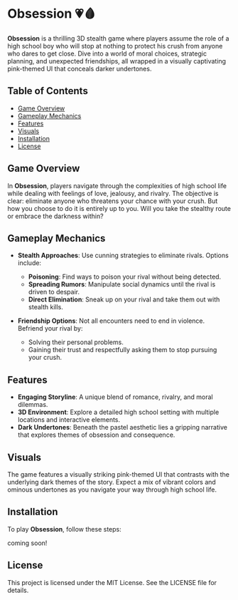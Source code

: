 # Obsession 💗🩸

**Obsession** is a thrilling 3D stealth game where players assume the role of a high school boy who will stop at nothing to protect his crush from anyone who dares to get close. Dive into a world of moral choices, strategic planning, and unexpected friendships, all wrapped in a visually captivating pink-themed UI that conceals darker undertones.

## Table of Contents
- [Game Overview](#game-overview)
- [Gameplay Mechanics](#gameplay-mechanics)
- [Features](#features)
- [Visuals](#visuals)
- [Installation](#installation)
- [License](#license)

## Game Overview

In **Obsession**, players navigate through the complexities of high school life while dealing with feelings of love, jealousy, and rivalry. The objective is clear: eliminate anyone who threatens your chance with your crush. But how you choose to do it is entirely up to you. Will you take the stealthy route or embrace the darkness within?

## Gameplay Mechanics

- **Stealth Approaches**: Use cunning strategies to eliminate rivals. Options include:
  - **Poisoning**: Find ways to poison your rival without being detected.
  - **Spreading Rumors**: Manipulate social dynamics until the rival is driven to despair.
  - **Direct Elimination**: Sneak up on your rival and take them out with stealth kills.

- **Friendship Options**: Not all encounters need to end in violence. Befriend your rival by:
  - Solving their personal problems.
  - Gaining their trust and respectfully asking them to stop pursuing your crush.

## Features

- **Engaging Storyline**: A unique blend of romance, rivalry, and moral dilemmas.
- **3D Environment**: Explore a detailed high school setting with multiple locations and interactive elements.
- **Dark Undertones**: Beneath the pastel aesthetic lies a gripping narrative that explores themes of obsession and consequence.

## Visuals

The game features a visually striking pink-themed UI that contrasts with the underlying dark themes of the story. Expect a mix of vibrant colors and ominous undertones as you navigate your way through high school life.

## Installation

To play **Obsession**, follow these steps:

coming soon!

## License
This project is licensed under the MIT License. See the LICENSE file for details.
